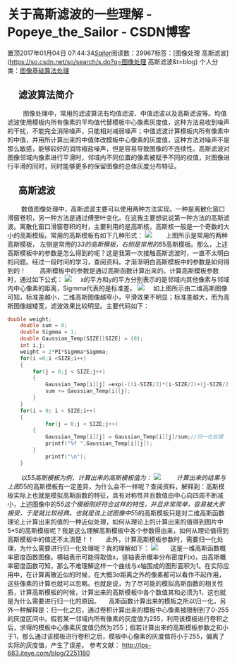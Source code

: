 # 关于高斯滤波的一些理解 - Popeye_the_Sailor - CSDN博客
置顶2017年01月04日 07:44:34[_Sailor_](https://me.csdn.net/lz0499)阅读数：29967标签：[图像处理 高斯滤波](https://so.csdn.net/so/search/s.do?q=图像处理 高斯滤波&t=blog)
个人分类：[图像基础算法处理](https://blog.csdn.net/lz0499/article/category/6663615)
##      滤波算法简介
         图像处理中，常用的滤波算法有均值滤波、中值滤波以及高斯滤波等。均值滤波使用模板内所有像素的平均值代替模板中心像素灰度值，这种方法易收到噪声的干扰，不能完全消除噪声，只能相对减弱噪声；中值滤波计算模板内所有像素中的中值，并用所计算出来的中值体改模板中心像素的灰度值，这种方法对噪声不是那么敏感，能够较好的消除椒盐噪声，但是容易导致图像的不连续性。高斯滤波对图像邻域内像素进行平滑时，邻域内不同位置的像素被赋予不同的权值，对图像进行平滑的同时，同时能够更多的保留图像的总体灰度分布特征。
##      高斯滤波
        数值图像处理中，高斯滤波主要可以使用两种方法实现。一种是离散化窗口滑窗卷积，另一种方法是通过傅里叶变化。在这我主要想说说第一种方法的高斯滤波。离散化窗口滑窗卷积的时，主要利用的是高斯核，高斯核一般是一个奇数的大小的高斯模板。常用的高斯模板有如下几种形式：
![](https://img-blog.csdn.net/20170104082145549)
       上图所示是常用的两种高斯模板， 左侧是常用的3*3的高斯模板，右侧是常用的5*5高斯模板。那么，上述高斯模板中的参数是怎么得到的呢？这是我第一次接触高斯滤波时，一直不太明白的问题。经过一段时间的学习，查阅资料。才渐渐明白高斯模板中的参数是如何得到的！
       高斯模板中的参数是通过高斯函数计算出来的。计算高斯模板参数时，通过如下公式：
![](https://img-blog.csdn.net/20170104083209100)
    x的平方和y的平方分别表示的是邻域内其他像素与邻域内中心像素的距离，Sigmma代表的是标准差。
![](https://img-blog.csdn.net/20170104084419840)
    如上图所示由二维高斯图像可知，标准差越小，二维高斯图像越窄小，平滑效果不明显；标准差越大，而为高斯图像越矮宽，滤波效果比较明显。主要代码如下：
```cpp
double weight;
	double sum = 0;
	double Sigmma = 1;
	double Gaussian_Temp[SIZE][SIZE] = {0};
	int i,j;
	weight = 2*PI*Sigmma*Sigmma;
	for(i =0;i <SIZE;i++)
	{
		for(j = 0;j < SIZE;j++)
		{
			Gaussian_Temp[i][j] =exp(-((i-SIZE/2)*(i-SIZE/2)+(j-SIZE/2)*(j-SIZE/2))/(2.0*Sigmma*Sigmma));
			sum += Gaussian_Temp[i][j];
		}
	}
	for(i = 0; i < SIZE;i++)
	{
			for(j = 0;j < SIZE;j++)
		{
			Gaussian_Temp[i][j] = Gaussian_Temp[i][j]/sum;//归一化处理
			printf("%f ",Gaussian_Temp[i][j]);
		}
			printf("\n");
	}
```
        以5*5高斯模板为例，计算出来的高斯模板值为：
![](https://img-blog.csdn.net/20170104085621525)
        计算出来的结果与上图5*5的高斯模板有一定差异，为什么会不一样呢？查阅资料，解释到：高斯模板实际上也就是模拟高斯函数的特征，具有对称性并且数值由中心向四周不断减小，上述图像中的5*5这个模板刚好符合这样的特性，并且非常简单，容易被大家接受，于是就比较经典。也就是说上述图像中5*5的高斯模板只是对二维高斯函数理论上计算出来的值的一种近似处理，如何从理论上的计算出来的值得到图片中5*5的高斯模板呢？我是这么理解高斯模板中各个参数得由来，如何从理论值得到高斯模板中的值还不太清楚！！
      此外，计算高斯模板参数时，需要归一化处理，为什么需要进行归一化处理呢？我的理解如下：
![](https://img-blog.csdn.net/20170104090705352)
      这是一维高斯函数概率密度函数图像。横轴表示可能得取值x，竖轴表示概率分布密度F(x)，由高斯概率密度函数可知，那么不难理解这样一个曲线与x轴围成的图形面积为1。在实际应用中，在计算离散近似的时候，在大概3σ距离之外的像素都可以看作不起作用，这些像素的计算也就可以忽略。也就是说，为了尽可能的模拟高斯函数的相关性质，计算高斯模板的时候，计算出来的高斯模板中各个数值其和必须为1，这也就是为什么需要进行归一化的原因。
    高斯函数计算出来的模板之所以归一化，另外一种解释是：归一化之后，通过卷积计算出来的模板中心像素被限制到了0-255的灰度区间中。假若某一邻域内所有像素的灰度值为255，利用该模板进行卷积之后，求得的模板中心像素灰度值仍然为255；假若计算出来的高斯模板参数之和小于1，那么通过该模板进行卷积之后，模板中心像素的灰度值将小于255，偏离了实际的灰度值，产生了误差。
参考文献：
http://lps-683.iteye.com/blog/2251180

